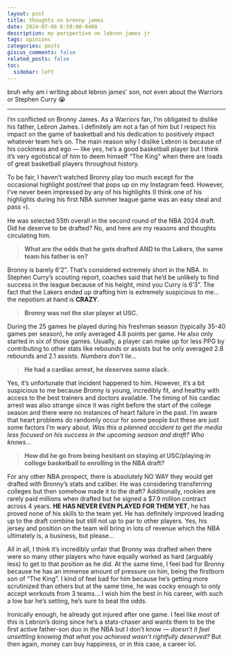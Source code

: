 ```yaml
---
layout: post
title: thoughts on bronny james
date: 2024-07-06 6:59:00-0400
description: my perspective on lebron james jr
tags: opinions
categories: posts
giscus_comments: false
related_posts: false
toc:
  sidebar: left
---
```


bruh why am i writing about lebron james' son, not even about the Warriors or Stephen Curry 😭

<hr>

I’m conflicted on Bronny James. As a Warriors fan, I’m obligated to dislike his father, Lebron James. I definitely am not a fan of him but I respect his impact on the game of basketball and his dedication to positively impact whatever team he’s on. The main reason why I dislike Lebron is because of his cockiness and ego — like yes, he’s a good basketball player but I think it’s very egotistical of him to deem himself “The King” when there are loads of great basketball players throughout history. 

To be fair, I haven’t watched Bronny play too much except for the occasional highlight post/reel that pops up on my Instagram feed. However, I’ve never been impressed by any of his highlights (I think one of his highlights during his first NBA summer league game was an easy steal and pass 💀). 

He was selected 55th overall in the second round of the NBA 2024 draft. Did he deserve to be drafted? No, and here are my reasons and thoughts circulating him. 

> **What are the odds that he gets drafted AND to the Lakers, the same team his father is on?**

Bronny is barely 6’2”. That’s considered extremely short in the NBA. In Stephen Curry’s scouting report, coaches said that he’d be unlikely to find success in the league because of his height, mind you Curry is 6’3”. The fact that the Lakers ended up drafting him is extremely suspicious to me… the nepotism at hand is **CRAZY**. 

> **Bronny was not the star player at USC.** 

During the 25 games he played during his freshman season (typically 35-40 games per season), he only averaged 4.8 points per game. He also only started in six of those games. Usually, a player can make up for less PPG by contributing to other stats like rebounds or assists but he only averaged 2.8 rebounds and 2.1 assists. *Numbers don’t lie…*

> **He had a cardiac arrest, he deserves some slack.** 

Yes, it’s unfortunate that incident happened to him. However, it’s a bit suspicious to me because Bronny is young, incredibly fit, and healthy with access to the best trainers and doctors available. The timing of his cardiac arrest was also strange since it was right before the start of the college season and there were no instances of heart failure in the past. I’m aware that heart problems do randomly occur for some people but these are just some factors I’m wary about. *Was this a planned accident to get the media less focused on his success in the upcoming season and draft? Who knows…*

> **How did he go from being hesitant on staying at USC/playing in college basketball to enrolling in the NBA draft?**

For any other NBA prospect, there is absolutely NO WAY they would get drafted with Bronny’s stats and caliber. He was considering transferring colleges but then somehow made it to the draft? Additionally, rookies are rarely paid millions when drafted but he signed a $7.9 million contract across 4 years. **HE HAS NEVER EVEN PLAYED FOR THEM YET**, he has proved none of his skills to the team yet. He has definitely improved leading up to the draft combine but still not up to par to other players. Yes, his jersey and position on the team will bring in lots of revenue which the NBA ultimately is, a business, but please… 

All in all, I think it’s incredibly unfair that Bronny was drafted when there were so many other players who have equally worked as hard (arguably less) to get to that position as he did. At the same time, I feel bad for Bronny because he has an immense amount of pressure on him, being the firstborn son of “The King”. I kind of feel bad for him because he’s getting more scrutinized than others but at the same time, he was cocky enough to only accept workouts from 3 teams… I wish him the best in his career, with such a low bar he’s setting, he’s sure to beat the odds.

Ironically enough, he already got injured after one game. I feel like most of this is Lebron’s doing since he’s a stats-chaser and wants them to be the first active father-son duo in the NBA but I don’t know — *doesn’t it feel unsettling knowing that what you achieved wasn’t rightfully deserved?* But then again, money can buy happiness, or in this case, a career lol. 